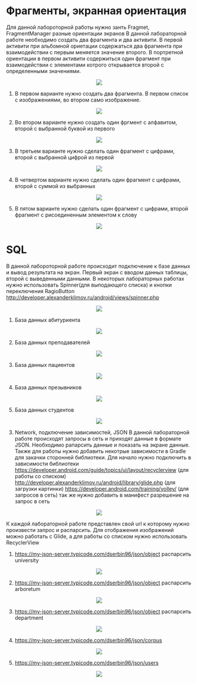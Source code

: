 # Фрагменты, экранная ориентация
Для данной лабороторной работы нужно занть Fragmet, FragmentManager разные ориентации экранов
В данной лабораторной работе необходимо создать два фрагмента и два активити. В первой активити при альбомной ориетации содержаться два 
фрагмента при взаимодействии с первым меняется значение второго. В портретной ориентации в первом активити содержиться один фрагмент при 
взаимодействии с элементами котрого открывается второй с определенными значениями.

<p align="center">
  <img src="https://drive.google.com/uc?export=view&id=1Pgeq6eI8hEckWU8lhrylEWOWN2KPDz-e"/>
 </p>

1) В первом варианте нужно создать два фрагмента. В первом список с изображениями, во втором само изображение.

<p align="center">
  <img src="https://drive.google.com/uc?export=view&id=1qw08nH7MDr4nlQc0xdcDboKO_2QpMGli"/>
 </p>

2) Во втором варианте нужно создать один фргмент с алфавитом, второй с выбранной буквой из первого

<p align="center">
  <img src="https://drive.google.com/uc?export=view&id=1oQFEhTv9OLPOvT9Ys6OrLsV1yKWctBXU"/>
 </p>
 
 3) В третьем варианте нужно сделать один фрагмент с цифрами, второй с выбранной цифрой из первой
 
 <p align="center">
  <img src="https://drive.google.com/uc?export=view&id=1A4eUm8ee8Q2CMo-aop_6xH_KLenmMFpK"/>
 </p>
 
 4) В четвертом варианте нужно сделать один фрагмент с цифрами, второй с суммой из выбранных
 
 <p align="center">
  <img src="https://drive.google.com/uc?export=view&id=1qeJ8CAohI3g4Z7M_LazfkFlW_iPcgGpq"/>
 </p>

5) В пятом варианте нужно сделать один фрагмент с цифрами, второй фрагмент с рисоединенным элементом к слову

 <p align="center">
  <img src="https://drive.google.com/uc?export=view&id=1bg42-qyeu33TV6E8KUEKTUDU-IhIKQph"/>
 </p>

# SQL
В данной лабороторной работе происходит подключение к базе данных и вывод результата на экран.
Первый экран с вводом данных таблицы, второй с выведенными данными.
В некоторых лабораторных работах нужно использовать Spinner(для выподающего списка) и кнопки переключения RagioButton
http://developer.alexanderklimov.ru/android/views/spinner.php

 <p align="center">
  <img src="https://drive.google.com/uc?export=view&id=1AC7oDQyx2OJ_Bo6xoKVqOiem9I0EeSR0"/>
 </p>

1) База данных абитуриента

 <p align="center">
  <img src="https://drive.google.com/uc?export=view&id=1bkjE0S0gAxrMh5ppENpCJUVKZJkkMU0_"/>
 </p>

2) База данных преподавателей

 <p align="center">
  <img src="https://drive.google.com/uc?export=view&id=1Fm68TGzukoPN2IiqjxvGPkfFrvinwnQs"/>
 </p>
 
 3) База данных пациентов

 <p align="center">
  <img src="https://drive.google.com/uc?export=view&id=1thlW8YHuWIEnAaA4hQUzBmyEjbAzMIGR"/>
 </p>
 
 4) База данных презывников

 <p align="center">
  <img src="https://drive.google.com/uc?export=view&id=1n9gKxr3oxkSHR36aH9iiseD1qHB9ruuz"/>
 </p>
 
 5) База данных студентов

 <p align="center">
  <img src="https://drive.google.com/uc?export=view&id=17z5Or_13s_fE2a1DD6QilkKntsIw8fmI"/>
 </p>
 
 3) Network, подключение зависимостей, JSON
В данной лабораторной работе происходят запросы в сеть и приходят данные в формате JSON. Необходимо рапарсить данные и показать на экране данные. Также для работы нужно добавить некотрые зависимости в Gradle для закачки сторонней библиотеки.
Для начало нужно подключить в зависимости библиотеки
https://developer.android.com/guide/topics/ui/layout/recyclerview (для работы со списком)
http://developer.alexanderklimov.ru/android/library/glide.php (для загрузки картинки)
https://developer.android.com/training/volley/ (для запросов в сеть)
так же нужно добавить в манифест разрешение на запрос в сеть
<uses-permission android:name="android.permission.INTERNET" />

 <p align="center">
  <img src="https://drive.google.com/uc?export=view&id=1J8EykjvHd2mdOofT-AyzhygDaIp4J6Bh"/>
 </p>

К каждой лабораторной работе представлен свой url к которому нужно произвести запрос и распарсить.
Для отображения изображений можно работать с Glide, а для работы со списком нужно использовать RecyclerView

1) https://my-json-server.typicode.com/dserbin96/json/object распарсить university
 <p align="center">
  <img src="https://drive.google.com/uc?export=view&id=1O9b_2SjWO60T66qI95Jf-SdT2pgeqPvx"/>
 </p>

2) https://my-json-server.typicode.com/dserbin96/json/object распарсить arboretum
 <p align="center">
  <img src="https://drive.google.com/uc?export=view&id=1TuNrnVnWgs2LgOXWJmadxhktgQ9gjo-K"/>
 </p>

3) https://my-json-server.typicode.com/dserbin96/json/object распарсить department
 <p align="center">
  <img src="https://drive.google.com/uc?export=view&id=1zOF_76IrzCifYQDNsK0BN45XrwBUUyNT"/>
 </p>

4) https://my-json-server.typicode.com/dserbin96/json/corpus
 <p align="center">
  <img src="https://drive.google.com/uc?export=view&id=1CM76M1dYVz8KrXmyFJn9goESyKlJ1V2O"/>
 </p>

5) https://my-json-server.typicode.com/dserbin96/json/users
 <p align="center">
  <img src="https://drive.google.com/uc?export=view&id=17z5Or_13s_fE2a1DD6QilkKntsIw8fmI"/>
 </p>
